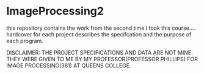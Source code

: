 # ImageProcessing2
this repository contains the work from the second time I took this course....
hardcover for each project describes the specifcation and the purpose of each program.

DISCLAIMER: THE PROJECT SPECIFICATIONS AND DATA ARE NOT MINE. THEY WERE GIVEN TO ME BY MY PROFESSOR(PROFESSOR PHILLIPS) FOR IMAGE PROCESSING(381) AT QUEENS COLLEGE. 
